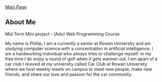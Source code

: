 [Main Page](index.md)

## About Me

Mid Term Mini project - (Adv) Web Programming Course

My name is Phillip, I am a currently a senior at Rowan University and am studying computer science with a concentration in artificial intelligence. I am a hardworking individual who always tries to challenge myself. In my free time I do enjoy a round of golf when it gets warmer out. I am apart of a car club I revived at my university called Car Club at Rowan University where we host weekly meets on campus to meet new people, make new friends, and share our love and passion for the car community.

